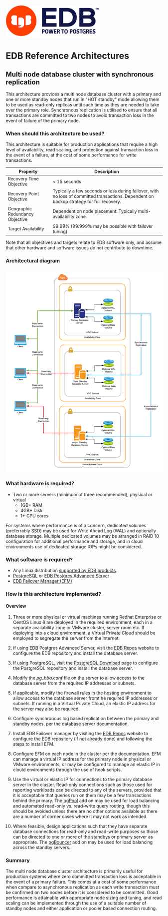 ![EDB Logo](../images/logo.png "EDB Logo")

# EDB Reference Architectures

## Multi node database cluster with synchronous replication

This architecture provides a multi node database cluster with a primary and
one or more standby nodes that run in "HOT standby" mode allowing them to be
used as read-only replicas until such time as they are needed to take over
the primary role. Synchronous replication is utilised to ensure that all 
transactions are committed to two nodes to avoid transaction loss in the event 
of failure of the primary node.

### When should this architecture be used?

This architecture is suitable for production applications that require a high
level of availability, read scaling, and protection against transaction loss
in the event of a failure, at the cost of some performance for write 
transactions.

Property                        | Description
------------------------------- | ----------------------------------------------
Recovery Time Objective         | < 15 seconds
Recovery Point Objective        | Typically a few seconds or less during failover, with no loss of committed transactions. Dependent on backup strategy for full recovery.
Geographic Redundancy Objective | Dependent on node placement. Typically multi-availability zone.
Target Availability             | 99.99% (99.999% may be possible with failover tuning)

Note that all objectives and targets relate to EDB software only, and assume 
that other hardware and software issues do not contribute to downtime. 

### Architectural diagram

![Architecture Diagram](images/architecture.png "Architecture Diagram")

### What hardware is required?

* Two or more servers (minimum of three recommended), physical or virtual
    * 1GB+ RAM
    * 4GB+ Disk
    * 1+ CPU cores

For systems where performance is of a concern, dedicated volumes (preferrably SSD)
may be used for Write Ahead Log (WAL) and optionally database storage. Multiple
dedicated volumes may be arranged in RAID 10 configuration for additional 
performance and storage, and in cloud environments use of dedicated storage IOPs
might be considered. 

### What software is required?

* Any Linux distribution [supported by EDB products](https://www.enterprisedb.com/product-compatibility).
* [PostgreSQL](https://www.postgresql.org/) or 
[EDB Postgres Advanced Server](https://www.enterprisedb.com/products/edb-postgres-advanced-server-secure-ha-oracle-compatible)
* [EDB Failover Manager (EFM)](https://www.enterprisedb.com/products/postgresql-automatic-failover-manager-cluster-high-availability)

### How is this architecture implemented?

#### Overview

1. Three or more physical or virtual machines running Redhat Enterprise or CentOS 
Linux 8 are deployed in the required environment, each in a separate 
availability zone or VMware cluster, server room etc. If deploying into a cloud 
environment, a Virtual Private Cloud should be employed to segregate the server 
from the Internet.

2. If using EDB Postgres Advanced Server, visit the 
[EDB Repos](https://repos.enterprisedb.com/) website to configure the EDB
repository and install the database server.

3. If using PostgreSQL, visit the 
[PostgreSQL Download](https://www.postgresql.org/download/linux/) page 
to configure the PostgreSQL repository and install the database server.

4. Modify the _pg_hba.conf_ file on the server to allow access to the database
server from the required IP addresses or subnets.

5. If applicable, modify the firewall rules in the hosting environment to allow
access to the database server fromt he required IP addresses or subnets. If 
running in a Virtual Private Cloud, an elastic IP address for the server may
also be required.

6. Configure synchronous log based replication between the primary and standby
nodes, per the database server documentation.

7. Install EDB Failover manager by visiting the 
[EDB Repos](https://repos.enterprisedb.com/) website to configure the EDB 
repository (if not already done) and following the steps to install EFM.

8. Configure EFM on each node in the cluster per the documentation. EFM can 
manage a virtual IP address for the primary node in physical or VMware 
environments, or may be configured to manage an elastic IP in clould environments
through the use of hook scripts.

9. Use the virtual or elastic IP for connections to the primary database server
in the cluster. Read-only connections such as those used for reporting 
workloads can be directed to any of the servers, provided that it is acceptable 
that queries run on them may be a few transactions behind the primary. The
[pgPool](../pgpool/) add on may be used for load balancing and automated read-only
vs. read-write query routing, though this should be avoided unless there are no
other options available as there are a number of corner cases where it may not
work as intended.

10. Where feasible, design applications such that they have separate database 
connections for read-only and read-write purposes so those can be directed to 
one or more of the standbys or primary server as appropriate. The 
[pgBouncer](../pgbouncer/) add on may be used for load balancing across the
standby servers.

### Summary

The multi node database cluster architecture is primarily useful for production
systems where zero committed transaction loss is acceptable in the event of a 
primary failure. This comes at a cost of some performance when compare to 
asynchronous replication as each write transaction must be confirmed on two
nodes before it is considered to be committed. Good performance is attainable 
with appropriate node sizing and tuning, and read scaling can be implemented 
through the use of a suitable number of standby nodes and either application or 
pooler based connection routing.